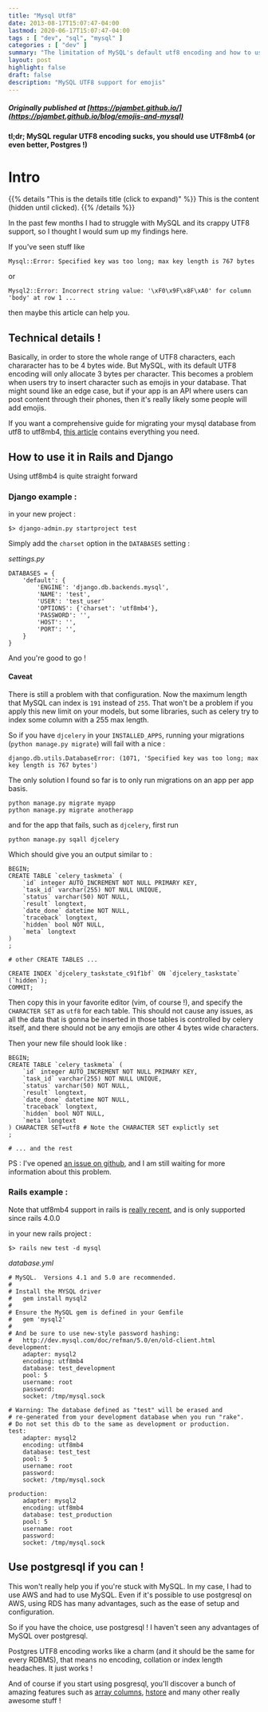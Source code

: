 ```yaml
---
title: "Mysql Utf8"
date: 2013-08-17T15:07:47-04:00
lastmod: 2020-06-17T15:07:47-04:00
tags : [ "dev", "sql", "mysql" ]
categories : [ "dev" ]
summary: "The limitation of MySQL's default utf8 encoding and how to use a better one"
layout: post
highlight: false
draft: false
description: "MySQL UTF8 support for emojis"
---
```


##### Originally published at [https://pjambet.github.io/](https://pjambet.github.io/blog/emojis-and-mysql)

**tl;dr; MySQL regular UTF8 encoding sucks, you should use UTF8mb4 (or even
better, Postgres !)**

# Intro

{{% details "This is the details title (click to expand)" %}}
This is the content (hidden until clicked).
{{% /details %}}

In the past few months I had to struggle with MySQL and its crappy UTF8 support,
so I thought I would sum up my findings here.

If you've seen stuff like

```
Mysql::Error: Specified key was too long; max key length is 767 bytes
```

or

```
Mysql2::Error: Incorrect string value: '\xF0\x9F\x8F\xA0' for column 'body' at row 1 ...
```

then maybe this article can help you.

## Technical details !

Basically, in order to store the whole range of UTF8 characters, each chararacter
has to be 4 bytes wide. But MySQL, with its default UTF8 encoding will only
allocate 3 bytes per character.
This becomes a problem when users try to insert character such as emojis in your
database.
That might sound like an edge case, but if your app is an API where users can
post content through their phones, then it's really likely some people will add
emojis.

If you want a comprehensive guide for migrating your mysql database from utf8 to
utf8mb4, [this article](http://mathiasbynens.be/notes/mysql-utf8mb4) contains
everything you need.

## How to use it in Rails and Django

Using utf8mb4 is quite straight forward

### Django example :

in your new project :

```
$> django-admin.py startproject test
```

Simply add the `charset` option in the `DATABASES` setting :

*settings.py*

```
DATABASES = {
    'default': {
        'ENGINE': 'django.db.backends.mysql',
        'NAME': 'test',
        'USER': 'test_user'
        'OPTIONS': {'charset': 'utf8mb4'},
        'PASSWORD': '',
        'HOST': '',
        'PORT': '',
    }
}
```

And you're good to go !

#### Caveat

There is still a problem with that configuration. Now the maximum length that
MySQL can index is `191` instead of `255`.
That won't be a problem if you apply this new limit on your models, but some
libraries, such as celery try to index some column with a 255 max length.

So if you have `djcelery` in your `INSTALLED_APPS`, running your migrations
(`python manage.py migrate`) will fail with a nice :

```
django.db.utils.DatabaseError: (1071, 'Specified key was too long; max key length is 767 bytes')
```

The only solution I found so far is to only run migrations on an app per app
basis.

```
python manage.py migrate myapp
python manage.py migrate anotherapp
```

and for the app that fails, such as `djcelery`, first run

`python manage.py sqall djcelery`

Which should give you an output similar to :

```
BEGIN;
CREATE TABLE `celery_taskmeta` (
    `id` integer AUTO_INCREMENT NOT NULL PRIMARY KEY,
    `task_id` varchar(255) NOT NULL UNIQUE,
    `status` varchar(50) NOT NULL,
    `result` longtext,
    `date_done` datetime NOT NULL,
    `traceback` longtext,
    `hidden` bool NOT NULL,
    `meta` longtext
)
;

# other CREATE TABLES ...

CREATE INDEX `djcelery_taskstate_c91f1bf` ON `djcelery_taskstate` (`hidden`);
COMMIT;
```    

Then copy this in your favorite editor (vim, of course !), and specify the
`CHARACTER SET` as `utf8` for each table. This should not cause any issues, as
all the data that is gonna be inserted in those tables is controlled by celery
itself, and there should not be any emojis are other 4 bytes wide characters.

Then your new file should look like :

```
BEGIN;
CREATE TABLE `celery_taskmeta` (
    `id` integer AUTO_INCREMENT NOT NULL PRIMARY KEY,
    `task_id` varchar(255) NOT NULL UNIQUE,
    `status` varchar(50) NOT NULL,
    `result` longtext,
    `date_done` datetime NOT NULL,
    `traceback` longtext,
    `hidden` bool NOT NULL,
    `meta` longtext
) CHARACTER SET=utf8 # Note the CHARACTER SET explictly set
;

# ... and the rest
```

PS : I've opened [an issue on
github](https://github.com/celery/django-celery/issues/259), and I am still
waiting for more information
about this problem.

### Rails example :

Note that utf8mb4 support in rails is [really
recent](https://github.com/rails/rails/issues/9855), and is only supported since
rails 4.0.0

in your new rails project :

```
$> rails new test -d mysql
```

*database.yml*

```
# MySQL.  Versions 4.1 and 5.0 are recommended.
#
# Install the MYSQL driver
#   gem install mysql2
#
# Ensure the MySQL gem is defined in your Gemfile
#   gem 'mysql2'
#
# And be sure to use new-style password hashing:
#   http://dev.mysql.com/doc/refman/5.0/en/old-client.html
development:
    adapter: mysql2
    encoding: utf8mb4
    database: test_development
    pool: 5
    username: root
    password:
    socket: /tmp/mysql.sock

# Warning: The database defined as "test" will be erased and
# re-generated from your development database when you run "rake".
# Do not set this db to the same as development or production.
test:
    adapter: mysql2
    encoding: utf8mb4
    database: test_test
    pool: 5
    username: root
    password:
    socket: /tmp/mysql.sock

production:
    adapter: mysql2
    encoding: utf8mb4
    database: test_production
    pool: 5
    username: root
    password:
    socket: /tmp/mysql.sock
```

## Use postgresql if you can !

This won't really help you if you're stuck with MySQL. In my case, I had to use
AWS and had to use MySQL. Even if it's possible to use postgresql on AWS, using
RDS has many advantages, such as the ease of setup and configuration.

So if you have the choice, use postgresql ! I haven't seen any advantages of
MySQL over postgresql.

Postgres UTF8 encoding works like a charm (and it should be the same for every
RDBMS), that means no encoding, collation or index length headaches. It just
works !

And of course if you start using posgresql, you'll discover a bunch of amazing
features such as [array
columns](http://www.postgresql.org/docs/9.1/static/arrays.html),
[hstore](http://www.postgresql.org/docs/9.1/static/hstore.html) and many other
really awesome stuff !